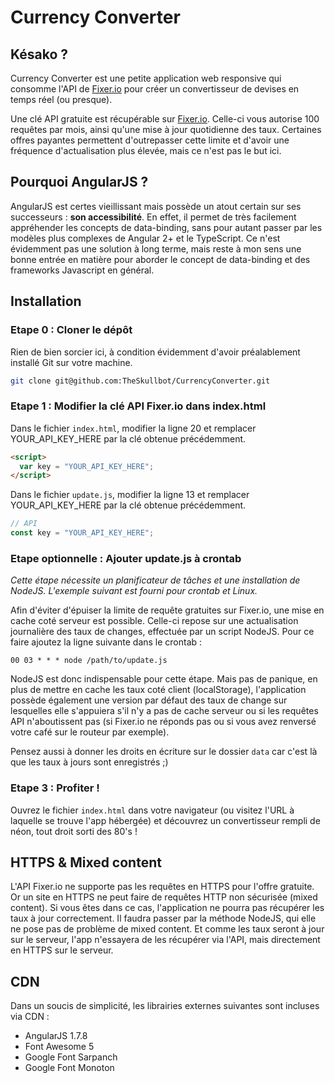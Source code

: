 # Currency Converter

## Késako ?

Currency Converter est une petite application web responsive qui consomme l'API de [Fixer.io](https://fixer.io/) pour 
créer un convertisseur de devises en temps réel (ou presque).

Une clé API gratuite est récupérable sur [Fixer.io](https://fixer.io/signup/free). Celle-ci vous autorise 100 requêtes 
par mois, ainsi qu'une mise à jour quotidienne des taux. Certaines offres payantes permettent d'outrepasser cette limite
et d'avoir une fréquence d'actualisation plus élevée, mais ce n'est pas le but ici.

## Pourquoi AngularJS ?

AngularJS est certes vieillissant mais possède un atout certain sur ses successeurs : **son accessibilité**.
En effet, il permet de très facilement appréhender les concepts de data-binding,
sans pour autant passer par les modèles plus complexes de Angular 2+ et le TypeScript.
Ce n'est évidemment pas une solution à long terme, mais reste à mon sens une bonne entrée en matière
pour aborder le concept de data-binding et des frameworks Javascript en général.

## Installation

### Etape 0 : Cloner le dépôt

Rien de bien sorcier ici, à condition évidemment d'avoir préalablement installé Git sur votre machine.

```bash
git clone git@github.com:TheSkullbot/CurrencyConverter.git
```

### Etape 1 : Modifier la clé API Fixer.io dans index.html

Dans le fichier ``index.html``, modifier la ligne 20 et remplacer YOUR_API_KEY_HERE par la clé obtenue précédemment.
```html
<script>
  var key = "YOUR_API_KEY_HERE";
</script>
```

Dans le fichier ``update.js``, modifier la ligne 13 et remplacer YOUR_API_KEY_HERE par la clé obtenue précédemment.
```js
// API
const key = "YOUR_API_KEY_HERE";
```

### Etape optionnelle : Ajouter update.js à crontab
*Cette étape nécessite un planificateur de tâches et une installation de NodeJS.
L'exemple suivant est fourni pour crontab et Linux.*


Afin d'éviter d'épuiser la limite de requête gratuites sur Fixer.io, une mise en cache coté serveur est possible.
Celle-ci repose sur une actualisation journalière des taux de changes, effectuée par un script NodeJS.
Pour ce faire ajoutez la ligne suivante dans le crontab :

```batch
00 03 * * * node /path/to/update.js
```

NodeJS est donc indispensable pour cette étape. Mais pas de panique, en plus de mettre en cache les taux coté
client (localStorage), l'application possède également une version par défaut des taux de change sur lesquelles
elle s'appuiera s'il n'y a pas de cache serveur ou si les requêtes API n'aboutissent pas
(si Fixer.io ne réponds pas ou si vous avez renversé votre café sur le routeur par exemple).

Pensez aussi à donner les droits en écriture sur le dossier ``data`` car c'est là que les taux à jours sont enregistrés ;)

### Etape 3 : Profiter !

Ouvrez le fichier ``index.html`` dans votre navigateur (ou visitez l'URL à laquelle se trouve l'app hébergée) et 
découvrez un convertisseur rempli de néon, tout droit sorti des 80's !

## HTTPS & Mixed content

L'API Fixer.io ne supporte pas les requêtes en HTTPS pour l'offre gratuite. Or un site en HTTPS ne peut faire de requêtes
HTTP non sécurisée (mixed content). Si vous êtes dans ce cas, l'application ne pourra pas récupérer les taux à jour 
correctement. Il faudra passer par la méthode NodeJS, qui elle ne pose pas de problème de mixed content.
Et comme les taux seront à jour sur le serveur, l'app n'essayera de les récupérer via l'API, mais directement en HTTPS
sur le serveur.

## CDN

Dans un soucis de simplicité, les librairies externes suivantes sont incluses via CDN :

 - AngularJS 1.7.8
 - Font Awesome 5
 - Google Font Sarpanch
 - Google Font Monoton

